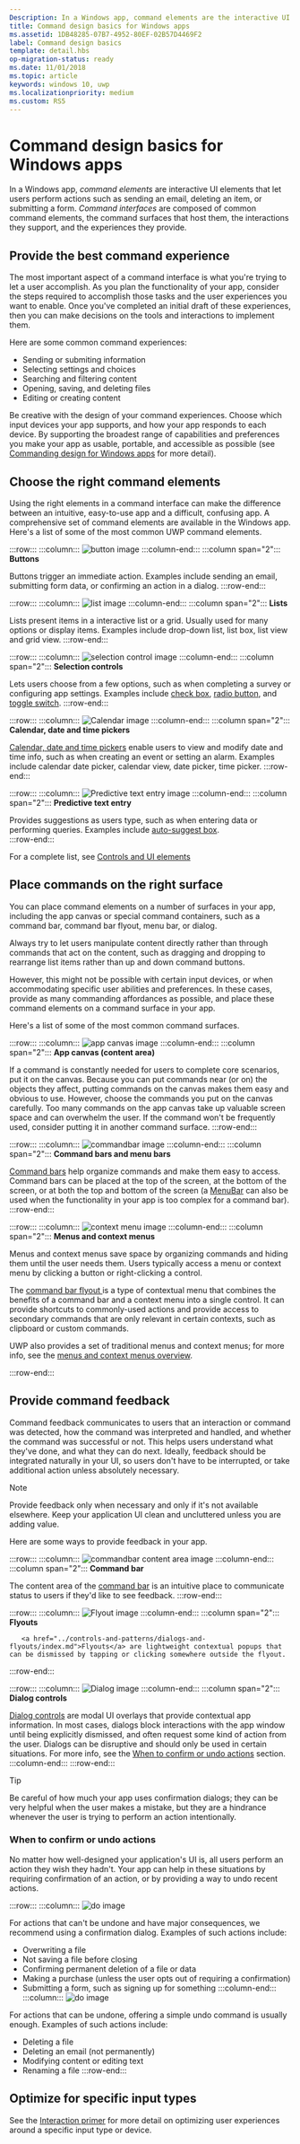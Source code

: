 ```yaml
---
Description: In a Windows app, command elements are the interactive UI elements that enable the user to perform actions, such as sending an email, deleting an item, or submitting a form.
title: Command design basics for Windows apps
ms.assetid: 1DB48285-07B7-4952-80EF-02B57D4469F2
label: Command design basics
template: detail.hbs
op-migration-status: ready
ms.date: 11/01/2018
ms.topic: article
keywords: windows 10, uwp
ms.localizationpriority: medium
ms.custom: RS5
---
```

# Command design basics for Windows apps

In a Windows app, *command elements* are interactive UI elements that let users perform actions such as sending an email, deleting an item, or submitting a form. *Command interfaces* are composed of common command elements, the command surfaces that host them, the interactions they support, and the experiences they provide.

## Provide the best command experience

The most important aspect of a command interface is what you're trying to let a user accomplish. As you plan the functionality of your app, consider the steps required to accomplish those tasks and the user experiences you want to enable. Once you've completed an initial draft of these experiences, then you can make decisions on the tools and interactions to implement them.

Here are some common command experiences:

- Sending or submiting information
- Selecting settings and choices
- Searching and filtering content
- Opening, saving, and deleting files
- Editing or creating content

Be creative with the design of your command experiences. Choose which input devices your app supports, and how your app responds to each device. By supporting the broadest range of capabilities and preferences you make your app as usable, portable, and accessible as possible (see [Commanding design for Windows apps](../controls-and-patterns/commanding.md) for more detail).



<!--
When designing a command interface, the most important decision is choosing what a user can do. To plan the right type of interactions, focus on your app - consider the user experiences you want to enable, and what steps users will need to take. Once you decide what you want users to accomplish, then you can provide them the tools to do so.
-->

## Choose the right command elements

Using the right elements in a command interface can make the difference between an intuitive, easy-to-use app and a difficult, confusing app. A comprehensive set of command elements are available in the Windows app. Here's a list of some of the most common UWP command elements.

:::row:::
    :::column:::
![button image](images/commanding/thumbnail-button.svg)
    :::column-end:::
	:::column span="2":::
<b>Buttons</b>

<a href="../controls-and-patterns/buttons.md" style="text-decoration:none">Buttons</a> trigger an immediate action. Examples include sending an email, submitting form data, or confirming an action in a dialog.
:::row-end:::

:::row:::
    :::column:::
![list image](images/commanding/thumbnail-list.svg)
    :::column-end:::
	:::column span="2":::
<b>Lists</b>

<a href="../controls-and-patterns/lists.md" style="text-decoration:none">Lists</a> present items in a interactive list or a grid. Usually used for many options or display items. Examples include drop-down list, list box, list view and grid view.
:::row-end:::

:::row:::
    :::column:::
![selection control image](images/commanding/thumbnail-selection.svg)
    :::column-end:::
	:::column span="2":::
<b>Selection controls</b>

Lets users choose from a few options, such as when completing a survey or configuring app settings. Examples include <a href="../controls-and-patterns/checkbox.md">check box</a>, <a href="../controls-and-patterns/radio-button.md">radio button</a>, and <a href="../controls-and-patterns/toggles.md">toggle switch</a>.
:::row-end:::

:::row:::
    :::column:::
![Calendar  image](images/commanding/thumbnail-calendar.svg)
    :::column-end:::
	:::column span="2":::
<b>Calendar, date and time pickers</b>

<a href="../controls-and-patterns/date-and-time.md">Calendar, date and time pickers</a> enable users to view and modify date and time info, such as when creating an event or setting an alarm. Examples include calendar date picker, calendar view, date picker, time picker.
:::row-end:::

:::row:::
    :::column:::
![Predictive text entry image](images/commanding/thumbnail-autosuggest.svg)
    :::column-end:::
	:::column span="2":::
<b>Predictive text entry</b>

Provides suggestions as users type, such as when entering data or performing queries. Examples include <a href="../controls-and-patterns/auto-suggest-box.md">auto-suggest box</a>.<br>
:::row-end:::

For a complete list, see [Controls and UI elements](../controls-and-patterns/index.md)

## Place commands on the right surface

You can place command elements on a number of surfaces in your app, including the app canvas or special command containers, such as a command bar, command bar flyout, menu bar, or dialog.

Always try to let users manipulate content directly rather than through commands that act on the content, such as dragging and dropping to rearrange list items rather than up and down command buttons. 

However, this might not be possible with certain input devices, or when accommodating specific user abilities and preferences. In these cases, provide as many commanding affordances as possible, and place these command elements on a command surface in your app.

Here's a list of some of the most common command surfaces.

:::row:::
    :::column:::
![app canvas image](images/commanding/thumbnail-canvas.svg)
    :::column-end:::
	:::column span="2":::
<b>App canvas (content area)</b>

If a command is constantly needed for users to complete core scenarios, put it on the canvas. Because you can put commands near (or on) the objects they affect, putting commands on the canvas makes them easy and obvious to use. However, choose the commands you put on the canvas carefully. Too many commands on the app canvas take up valuable screen space and can overwhelm the user. If the command won't be frequently used, consider putting it in another command surface.
:::row-end:::

:::row:::
    :::column:::
![commandbar image](images/commanding/thumbnail-commandbar.svg)
    :::column-end:::
	:::column span="2":::
<b>Command bars and menu bars</b>

<a href="../controls-and-patterns/app-bars.md">Command bars</a> help organize commands and make them easy to access. Command bars can be placed at the top of the screen, at the bottom of the screen, or at both the top and bottom of the screen (a <a href="../controls-and-patterns/menus.md#create-a-menu-bar">MenuBar</a> can also be used when the functionality in your app is too complex for a command bar).
:::row-end:::

:::row:::
    :::column:::
![context menu image](images/commanding/thumbnail-contextmenu.svg)
    :::column-end:::
	:::column span="2":::
<b>Menus and context menus</b>

<p>Menus and context menus save space by organizing commands and hiding them until the user needs them. Users typically access a menu or context menu by clicking a button or right-clicking a control.</p> 

<p>The <a href="../controls-and-patterns/command-bar-flyout.md">command bar flyout </a> is a type of contextual menu that combines the benefits of a command bar and a context menu into a single control. It can provide shortcuts to commonly-used actions and provide access to secondary commands that are only relevant in certain contexts, such as clipboard or custom commands.</p>

<p>UWP also provides a set of traditional menus and context menus; for more info, see the <a href="../controls-and-patterns/menus.md">menus and context menus overview</a>.</p>
:::row-end:::

## Provide command feedback 

Command feedback communicates to users that an interaction or command was detected, how the command was interpreted and handled, and whether the command was successful or not. This helps users understand what they've done, and what they can do next. Ideally, feedback should be integrated naturally in your UI, so users don't have to be interrupted, or take additional action unless absolutely necessary.

> [!NOTE]
> Provide feedback only when necessary and only if it's not available elsewhere. Keep your application UI clean and uncluttered unless you are adding value.

Here are some ways to provide feedback in your app.

:::row:::
    :::column:::
![commandbar content area image](images/commanding/thumbnail-commandbar2.svg)
    :::column-end:::
	:::column span="2":::
<b>Command bar</b>

The content area of the <a href="../controls-and-patterns/app-bars.md">command bar</a> is an intuitive place to communicate status to users if they'd like to see feedback.
:::row-end:::

:::row:::
    :::column:::
![Flyout image](images/commanding/thumbnail-flyout.svg)
    :::column-end:::
	:::column span="2":::
<b>Flyouts</b>

       <a href="../controls-and-patterns/dialogs-and-flyouts/index.md">Flyouts</a> are lightweight contextual popups that can be dismissed by tapping or clicking somewhere outside the flyout.
:::row-end:::

:::row:::
    :::column:::
![Dialog image](images/commanding/thumbnail-dialog.svg)
    :::column-end:::
	:::column span="2":::
<b>Dialog controls</b>

<a href="../controls-and-patterns/dialogs-and-flyouts/index.md">Dialog controls</a> are modal UI overlays that provide contextual app information. In most cases, dialogs block interactions with the app window until being explicitly dismissed, and often request some kind of action from the user. Dialogs can be disruptive and should only be used in certain situations. For more info, see the [When to confirm or undo actions](#when-to-confirm-or-undo-actions) section.
    :::column-end:::
:::row-end:::

> [!TIP]
> Be careful of how much your app uses confirmation dialogs; they can be very helpful when the user makes a mistake, but they are a hindrance whenever the user is trying to perform an action intentionally.

### When to confirm or undo actions

No matter how well-designed your application's UI is, all users perform an action they wish they hadn't. Your app can help in these situations by requiring confirmation of an action, or by providing a way to undo recent actions.

:::row:::
    :::column:::
![do image](images/do.svg)

For actions that can't be undone and have major consequences, we recommend using a confirmation dialog. Examples of such actions include:
-   Overwriting a file
-   Not saving a file before closing
-   Confirming permanent deletion of a file or data
-   Making a purchase (unless the user opts out of requiring a confirmation)
-   Submitting a form, such as signing up for something
    :::column-end:::
	:::column:::
![do image](images/do.svg)

For actions that can be undone, offering a simple undo command is usually enough. Examples of such actions include:
-   Deleting a file
-   Deleting an email (not permanently)
-   Modifying content or editing text
-   Renaming a file
:::row-end:::

##  Optimize for specific input types

See the [Interaction primer](../input/index.md) for more detail on optimizing user experiences around a specific input type or device.

